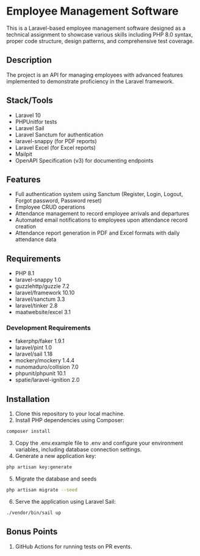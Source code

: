 # Employee Management Software

This is a Laravel-based employee management software designed as a technical assignment to showcase various skills including PHP 8.0 syntax, proper code structure, design patterns, and comprehensive test coverage.

## Description

The project is an API for managing employees with advanced features implemented to demonstrate proficiency in the Laravel framework.

## Stack/Tools

-   Laravel 10
-   PHPUnitfor tests
-   Laravel Sail
-   Laravel Sanctum for authentication
-   laravel-snappy (for PDF reports)
-   Laravel Excel (for Excel reports)
-   Mailpit
-   OpenAPI Specification (v3) for documenting endpoints

## Features

-   Full authentication system using Sanctum (Register, Login, Logout, Forgot password, Password reset)
-   Employee CRUD operations
-   Attendance management to record employee arrivals and departures
-   Automated email notifications to employees upon attendance record creation
-   Attendance report generation in PDF and Excel formats with daily attendance data

## Requirements

-   PHP 8.1
-   laravel-snappy 1.0
-   guzzlehttp/guzzle 7.2
-   laravel/framework 10.10
-   laravel/sanctum 3.3
-   laravel/tinker 2.8
-   maatwebsite/excel 3.1

### Development Requirements

-   fakerphp/faker 1.9.1
-   laravel/pint 1.0
-   laravel/sail 1.18
-   mockery/mockery 1.4.4
-   nunomaduro/collision 7.0
-   phpunit/phpunit 10.1
-   spatie/laravel-ignition 2.0

## Installation

1. Clone this repository to your local machine.
2. Install PHP dependencies using Composer:

```bash
composer install
```

3. Copy the .env.example file to .env and configure your environment variables, including database connection settings.
4. Generate a new application key:

```bash
php artisan key:generate
```

5. Migrate the database and seeds

```bash
php artisan migrate --seed
```

6. Serve the application using Laravel Sail:

```bash
./vendor/bin/sail up
```

## Bonus Points

1. GitHub Actions for running tests on PR events.
